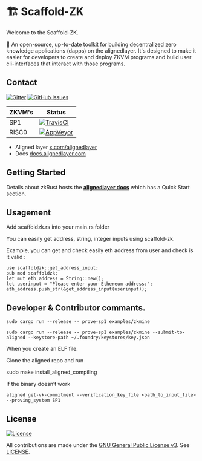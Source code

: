 # 🏗 Scaffold-ZK
Welcome to the Scaffold-ZK.

🧪 An open-source, up-to-date toolkit for building decentralized zero knowledge applications (dapps) on the alignedlayer. It's designed to make it easier for developers to create and deploy ZKVM programs and build user cli-interfaces that interact with those programs.


## Contact

[![Gitter](https://img.shields.io/gitter/room/nwjs/nw.js.svg)](https://x.com/yasinaktimur/)
[![GitHub Issues](https://img.shields.io/badge/open%20issues-0-yellow.svg)](https://github.com/omgbbqhaxx/zkmine/issues)

ZKVM's | Status
---------------- | ----------
SP1 | [![TravisCI](https://img.shields.io/badge/build-passing-brightgreen.svg)](https://travis-ci.org/cloudbank/cloudbank-github)
RISC0         | [![AppVeyor](https://img.shields.io/badge/build-passing-brightgreen.svg)](https://ci.appveyor.com/project/cloudbank/cloudbank-github)


- Aligned layer [x.com/alignedlayer](https://x.com/alignedlayer)
- Docs  [docs.alignedlayer.com](https://docs.alignedlayer.com)



## Getting Started

Details about zkRust hosts the **[alignedlayer docs](https://github.com/yetanotherco/zkRust/)**  which
has a Quick Start section.


 



## Usagement


Add scaffoldzk.rs into your main.rs folder

You can easily get address, string, integer inputs using scaffold-zk.

Example, you can get and check easily eth address from user and check is it valid : 

```shell
use scaffoldzk::get_address_input;
pub mod scaffoldzk;
let mut eth_address = String::new();
let userinput = "Please enter your Ethereum address:";
eth_address.push_str(&get_address_input(userinput)); 
```





## Developer & Contributor commants.

```shell
sudo cargo run --release -- prove-sp1 examples/zkmine

sudo cargo run --release -- prove-sp1 examples/zkmine --submit-to-aligned --keystore-path ~/.foundry/keystores/key.json
```

When you create an ELF file.

Clone the aligned repo and run 

sudo make install_aligned_compiling

If the binary doesn’t work

```shell
aligned get-vk-commitment --verification_key_file <path_to_input_file> --proving_system SP1
```

## License

[![License](https://img.shields.io/github/license/ethereum/cpp-ethereum.svg)](LICENSE)

All contributions are made under the [GNU General Public License v3](https://www.gnu.org/licenses/gpl-3.0.en.html). See [LICENSE](LICENSE).